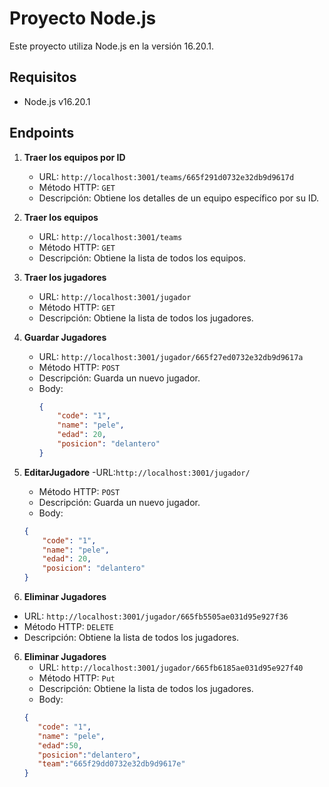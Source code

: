# Proyecto Node.js

Este proyecto utiliza Node.js en la versión 16.20.1.

## Requisitos

- Node.js v16.20.1

## Endpoints

1. **Traer los equipos por ID** 
   - URL: `http://localhost:3001/teams/665f291d0732e32db9d9617d`
   - Método HTTP: `GET`
   - Descripción: Obtiene los detalles de un equipo específico por su ID.

2. **Traer los equipos**
   - URL: `http://localhost:3001/teams`
   - Método HTTP: `GET`
   - Descripción: Obtiene la lista de todos los equipos.

3. **Traer los jugadores**
   - URL: `http://localhost:3001/jugador`
   - Método HTTP: `GET`
   - Descripción: Obtiene la lista de todos los jugadores.

4. **Guardar Jugadores**
   - URL: `http://localhost:3001/jugador/665f27ed0732e32db9d9617a`
   - Método HTTP: `POST`
   - Descripción: Guarda un nuevo jugador.
   - Body:
     ```json
     {
         "code": "1",
         "name": "pele",
         "edad": 20,
         "posicion": "delantero"
     }
     ```
5. **EditarJugadore**
    -URL:`http://localhost:3001/jugador/`
    - Método HTTP: `POST`
    - Descripción: Guarda un nuevo jugador.
    - Body:
     ```json
     {
         "code": "1",
         "name": "pele",
         "edad": 20,
         "posicion": "delantero"
     }
    ```
 6. **Eliminar Jugadores**
   - URL: `http://localhost:3001/jugador/665fb5505ae031d95e927f36`
   - Método HTTP: `DELETE`
   - Descripción: Obtiene la lista de todos los jugadores.
6. **Eliminar Jugadores**
   - URL: `http://localhost:3001/jugador/665fb6185ae031d95e927f40`
   - Método HTTP: `Put`
   - Descripción: Obtiene la lista de todos los jugadores.
    - Body:
     ```json
     {
        "code": "1",
        "name": "pele",
        "edad":50,
        "posicion":"delantero",
        "team":"665f29dd0732e32db9d9617e"
     }
    ```


    